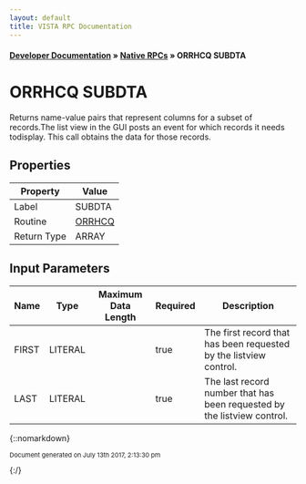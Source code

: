 ```yaml
---
layout: default
title: VISTA RPC Documentation
---
```


#### [Developer Documentation](../index) &#187; [Native RPCs](TableOfContents) &#187; ORRHCQ SUBDTA<br/>
# ORRHCQ SUBDTA

Returns name-value pairs that represent columns for a subset of records.The list view in the GUI posts an event for which records it needs todisplay.  This call obtains the data for those records.

## Properties

Property | Value
--- | ---
Label | SUBDTA
Routine | [ORRHCQ](http://code.osehra.org/dox/Routine_ORRHCQ_source.html)
Return Type | ARRAY


## Input Parameters

Name | Type | Maximum Data Length | Required | Description
--- | --- | --- | --- | ---
FIRST | LITERAL |  | true | The first record that has been requested by the listview control.
LAST | LITERAL |  | true | The last record number that has been requested by the listview control.



{::nomarkdown} <br/><p style="font-size: 11px">Document generated on July 13th 2017, 2:13:30 pm</p>{:/}